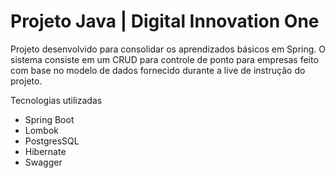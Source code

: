 # Projeto Java | Digital Innovation One

Projeto desenvolvido para consolidar os aprendizados básicos em Spring.
O sistema consiste em um CRUD para controle de ponto para empresas feito com base no modelo
de dados fornecido durante a live de instrução do projeto.

Tecnologias utilizadas

- Spring Boot
- Lombok
- PostgresSQL
- Hibernate
- Swagger
